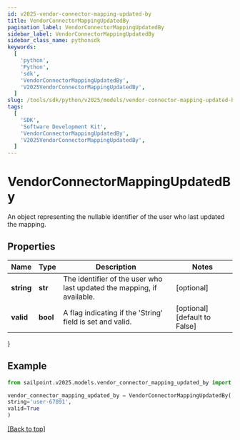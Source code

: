 ```yaml
---
id: v2025-vendor-connector-mapping-updated-by
title: VendorConnectorMappingUpdatedBy
pagination_label: VendorConnectorMappingUpdatedBy
sidebar_label: VendorConnectorMappingUpdatedBy
sidebar_class_name: pythonsdk
keywords:
  [
    'python',
    'Python',
    'sdk',
    'VendorConnectorMappingUpdatedBy',
    'V2025VendorConnectorMappingUpdatedBy',
  ]
slug: /tools/sdk/python/v2025/models/vendor-connector-mapping-updated-by
tags:
  [
    'SDK',
    'Software Development Kit',
    'VendorConnectorMappingUpdatedBy',
    'V2025VendorConnectorMappingUpdatedBy',
  ]
---
```


# VendorConnectorMappingUpdatedBy

An object representing the nullable identifier of the user who last updated the mapping.

## Properties

| Name | Type | Description | Notes |
| --- | --- | --- | --- |
| **string** | **str** | The identifier of the user who last updated the mapping, if available. | [optional] |
| **valid** | **bool** | A flag indicating if the 'String' field is set and valid. | [optional] [default to False] |

}

## Example

```python
from sailpoint.v2025.models.vendor_connector_mapping_updated_by import VendorConnectorMappingUpdatedBy

vendor_connector_mapping_updated_by = VendorConnectorMappingUpdatedBy(
string='user-67891',
valid=True
)

```

[[Back to top]](#)
